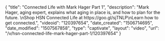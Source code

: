 {
    "title": "Connected Life with Mark Hager Part 1",
    "description": "Mark Hager, aging expert, explains what aging in place is, and how to plan for the future.  \nShop HSN Connected Life at https:\/\/goo.gl\/sjTNLP\nLearn how to get connected.",
    "videoid": "120397654",
    "date_created": "1506714695",
    "date_modified": "1507567858",
    "type": "captivate",
    "layout": "video",
    "url": "\/v\/hsn-connected-life-mark-hager-part-1\/120397654"
}